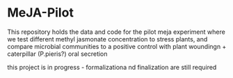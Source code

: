 # MeJA-Pilot

This repository holds the data and code for the pilot meja experiment where we test different methyl jasmonate concentration to stress plants, and compare microbial communities to a positive control with plant woundingn + caterpillar (P.pieris?) oral secretion

this project is in progress - formalizationa nd finalization are still required

